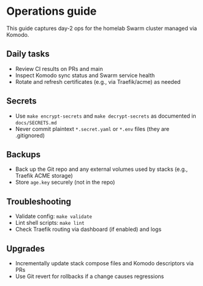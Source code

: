 # Operations guide

This guide captures day-2 ops for the homelab Swarm cluster managed via Komodo.

## Daily tasks

- Review CI results on PRs and main
- Inspect Komodo sync status and Swarm service health
- Rotate and refresh certificates (e.g., via Traefik/acme) as needed

## Secrets

- Use `make encrypt-secrets` and `make decrypt-secrets` as documented in `docs/SECRETS.md`
- Never commit plaintext `*.secret.yaml` or `*.env` files (they are .gitignored)

## Backups

- Back up the Git repo and any external volumes used by stacks (e.g., Traefik ACME storage)
- Store `age.key` securely (not in the repo)

## Troubleshooting

- Validate config: `make validate`
- Lint shell scripts: `make lint`
- Check Traefik routing via dashboard (if enabled) and logs

## Upgrades

- Incrementally update stack compose files and Komodo descriptors via PRs
- Use Git revert for rollbacks if a change causes regressions